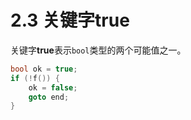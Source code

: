 # 2.3 关键字true

关键字**true**表示`bool`类型的两个可能值之一。
```cpp
bool ok = true;
if (!f()) {
    ok = false;
    goto end;
}
```
